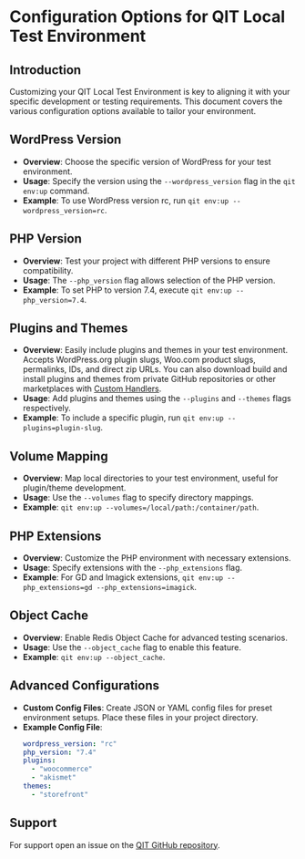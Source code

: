 # Configuration Options for QIT Local Test Environment

## Introduction

Customizing your QIT Local Test Environment is key to aligning it with your specific development or testing requirements. This document covers the various configuration options available to tailor your environment.

## WordPress Version

- **Overview**: Choose the specific version of WordPress for your test environment.
- **Usage**: Specify the version using the `--wordpress_version` flag in the `qit env:up` command.
- **Example**: To use WordPress version rc, run `qit env:up --wordpress_version=rc`.

## PHP Version

- **Overview**: Test your project with different PHP versions to ensure compatibility.
- **Usage**: The `--php_version` flag allows selection of the PHP version.
- **Example**: To set PHP to version 7.4, execute `qit env:up --php_version=7.4`.

## Plugins and Themes

- **Overview**: Easily include plugins and themes in your test environment.
Accepts WordPress.org plugin slugs, Woo.com product slugs, permalinks, IDs, and direct zip URLs.
You can also download build and install plugins and themes from private GitHub repositories or other marketplaces with [Custom Handlers](installing-plugins-other-sources.md).
- **Usage**: Add plugins and themes using the `--plugins` and `--themes` flags respectively.
- **Example**: To include a specific plugin, run `qit env:up --plugins=plugin-slug`.

## Volume Mapping

- **Overview**: Map local directories to your test environment, useful for plugin/theme development.
- **Usage**: Use the `--volumes` flag to specify directory mappings.
- **Example**: `qit env:up --volumes=/local/path:/container/path`.

## PHP Extensions

- **Overview**: Customize the PHP environment with necessary extensions.
- **Usage**: Specify extensions with the `--php_extensions` flag.
- **Example**: For GD and Imagick extensions, `qit env:up --php_extensions=gd --php_extensions=imagick`.

## Object Cache

- **Overview**: Enable Redis Object Cache for advanced testing scenarios.
- **Usage**: Use the `--object_cache` flag to enable this feature.
- **Example**: `qit env:up --object_cache`.

## Advanced Configurations

- **Custom Config Files**: Create JSON or YAML config files for preset environment setups. Place these files in your project directory.
- **Example Config File**:
  ```yaml
  wordpress_version: "rc"
  php_version: "7.4"
  plugins:
    - "woocommerce"
    - "akismet"
  themes:
    - "storefront"
    ```

## Support

For support open an issue on the [QIT GitHub repository](https://github.com/woocommerce/qit-cli/issues).
